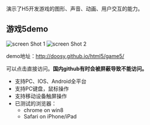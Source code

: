 演示了H5开发游戏的图形、声音、动画、用户交互的能力。

## 游戏5demo

![screen Shot 1](http://doosy.github.io/html5/game5/screenshot-1.png)
![screen Shot 2](http://doosy.github.io/html5/game5/screenshot-2.png)

demo地址：http://doosy.github.io/html5/game5/

可以点击直接访问。__国内github有时会被屏蔽导致不能访问。__

* 支持PC、IOS、Android全平台
* 支持PC键盘，鼠标操作
* 支持移动设备触屏操作
* 已测试的浏览器：
    - chrome on win8
    - Safari on iPhone/iPad

